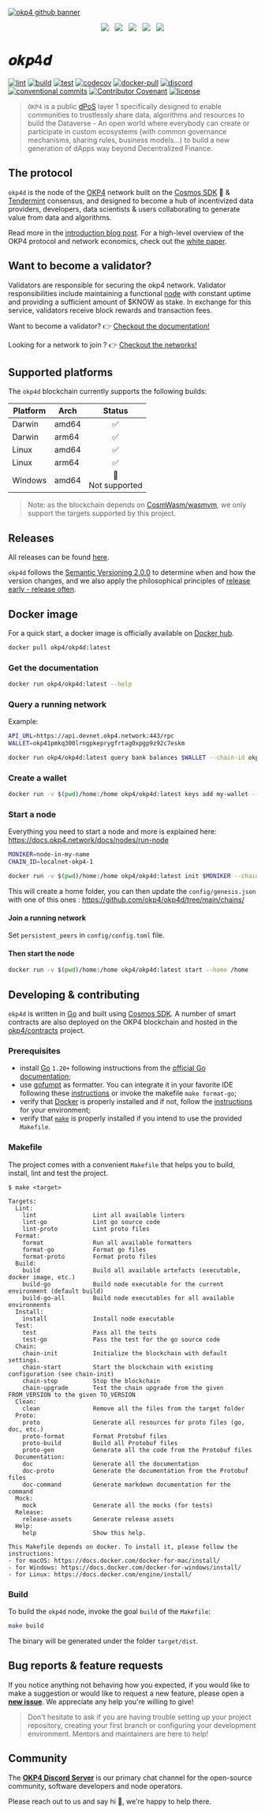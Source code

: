 [![okp4 github banner](https://raw.githubusercontent.com/okp4/.github/main/profile/static/okp4-banner-v2.webp)](https://okp4.network)

<p align="center">
  <a href="https://discord.gg/okp4"><img src="https://img.shields.io/badge/Discord-7289DA?style=for-the-badge&logo=discord&logoColor=white" /></a> &nbsp;
  <a href="https://www.linkedin.com/company/okp4-open-knowledge-protocol-for"><img src="https://img.shields.io/badge/LinkedIn-0077B5?style=for-the-badge&logo=linkedin&logoColor=white" /></a> &nbsp;
  <a href="https://twitter.com/OKP4_Protocol"><img src="https://img.shields.io/badge/Twitter-1DA1F2?style=for-the-badge&logo=twitter&logoColor=white" /></a> &nbsp;
  <a href="https://medium.com/okp4"><img src="https://img.shields.io/badge/Medium-12100E?style=for-the-badge&logo=medium&logoColor=white" /></a> &nbsp;
  <a href="https://www.youtube.com/channel/UCiOfcTaUyv2Szv4OQIepIvg"><img src="https://img.shields.io/badge/YouTube-FF0000?style=for-the-badge&logo=youtube&logoColor=white" /></a>
</p>

# 𝒐𝒌𝒑4𝒅

[![lint](https://img.shields.io/github/actions/workflow/status/okp4/okp4d/lint.yml?label=lint&style=for-the-badge&logo=github)](https://github.com/okp4/okp4d/actions/workflows/lint.yml)
[![build](https://img.shields.io/github/actions/workflow/status/okp4/okp4d/build.yml?label=build&style=for-the-badge&logo=github)](https://github.com/okp4/okp4d/actions/workflows/build.yml)
[![test](https://img.shields.io/github/actions/workflow/status/okp4/okp4d/test.yml?label=test&style=for-the-badge&logo=github)](https://github.com/okp4/okp4d/actions/workflows/test.yml)
[![codecov](https://img.shields.io/codecov/c/github/okp4/okp4d?style=for-the-badge&token=O3FJO5QDCA&logo=codecov)](https://codecov.io/gh/okp4/okp4d)
[![docker-pull](https://img.shields.io/docker/pulls/okp4/okp4d?label=downloads&style=for-the-badge&logo=docker)](https://hub.docker.com/r/okp4/okp4d)
[![discord](https://img.shields.io/discord/946759919678406696.svg?label=discord&logo=discord&logoColor=white&style=for-the-badge)](https://discord.gg/okp4)
[![conventional commits](https://img.shields.io/badge/Conventional%20Commits-1.0.0-yellow.svg?style=for-the-badge&logo=conventionalcommits)](https://conventionalcommits.org)
[![Contributor Covenant](https://img.shields.io/badge/Contributor%20Covenant-2.1-4baaaa.svg?style=for-the-badge)](https://github.com/okp4/.github/blob/main/CODE_OF_CONDUCT.md)
[![license](https://img.shields.io/github/license/okp4/okp4d.svg?label=License&style=for-the-badge)](https://opensource.org/licenses/Apache-2.0)

> `OKP4` is a public [dPoS](https://en.bitcoinwiki.org/wiki/DPoS) layer 1 specifically designed to enable communities to trustlessly share data, algorithms and resources to build the Dataverse - An open world where everybody can create or participate in custom ecosystems (with common governance mechanisms, sharing rules, business models...) to build a new generation of dApps way beyond Decentralized Finance.

## The protocol

`okp4d` is the node of the [OKP4](https://okp4.network) network built on the [Cosmos SDK] 💫 & [Tendermint] consensus, and designed to become a hub of incentivized data providers, developers, data scientists & users collaborating to generate value from data and algorithms.

Read more in the [introduction blog post](https://blog.okp4.network/what-is-okp4-b6bb058ae221). For a high-level overview of the OKP4 protocol and network economics, check out the [white paper](https://docs.okp4.network/docs/whitepaper/abstract).

## Want to become a validator?

Validators are responsible for securing the okp4 network. Validator responsibilities include maintaining a functional [node](https://docs.okp4.network/docs/nodes/run-node) with constant uptime and providing a sufficient amount of $KNOW as stake. In exchange for this service, validators receive block rewards and transaction fees.

Want to become a validator? 👉 [Checkout the documentation!](https://docs.okp4.network/docs/nodes/introduction)

Looking for a network to join ? 👉 [Checkout the networks!](https://github.com/okp4/networks)

## Supported platforms

The `okp4d` blockchain currently supports the following builds:

| **Platform** | **Arch** |       **Status**       |
|--------------|----------|:----------------------:|
| Darwin       | amd64    |           ✅            |
| Darwin       | arm64    |           ✅            |
| Linux        | amd64    |           ✅            |
| Linux        | arm64    |           ✅            |
| Windows      | amd64    | ️🚫<br/> Not supported |

> Note: as the blockchain depends on [CosmWasm/wasmvm](https://github.com/CosmWasm/wasmvm), we only support the targets
> supported by this project.

## Releases

All releases can be found [here](https://github.com/okp4/okp4d/releases).

`okp4d` follows the [Semantic Versioning 2.0.0](https://semver.org/) to determine when and how the version changes, and
we also apply the philosophical principles of [release early - release often](https://en.wikipedia.org/wiki/Release_early,_release_often).

## Docker image

For a quick start, a docker image is officially available on [Docker hub](https://hub.docker.com/r/okp4/okp4d).

```bash
docker pull okp4/okp4d:latest
```

### Get the documentation

```bash
docker run okp4/okp4d:latest --help
```

### Query a running network

Example:

```bash
API_URL=https://api.devnet.okp4.network:443/rpc
WALLET=okp41pmkq300lrngpkeprygfrtag0xpgp9z92c7eskm

docker run okp4/okp4d:latest query bank balances $WALLET --chain-id okp4-devnet-1 --node $API_URL
 ```

### Create a wallet

```bash
docker run -v $(pwd)/home:/home okp4/okp4d:latest keys add my-wallet --keyring-backend test --home /home 
```

### Start a node

Everything you need to start a node and more is explained here: <https://docs.okp4.network/docs/nodes/run-node>

```bash
MONIKER=node-in-my-name
CHAIN_ID=localnet-okp4-1

docker run -v $(pwd)/home:/home okp4/okp4d:latest init $MONIKER --chain-id $CHAIN_ID --home /home 
```

This will create a home folder, you can then update the `config/genesis.json` with one of this ones : <https://github.com/okp4/okp4d/tree/main/chains/>

#### Join a running network

Set `persistent_peers` in `config/config.toml` file.

#### Then start the node

```bash
docker run -v $(pwd)/home:/home okp4/okp4d:latest start --home /home
```

## Developing & contributing

`okp4d` is written in [Go] and built using [Cosmos SDK]. A number of smart contracts are also deployed on the
OKP4 blockchain and hosted in the [okp4/contracts](https://github.com/okp4/contracts) project.

### Prerequisites

- install [Go] `1.20+` following instructions from the [official Go documentation](https://golang.org/doc/install);
- use [gofumpt](https://github.com/mvdan/gofumpt) as formatter. You can integrate it in your favorite IDE following these [instructions](https://github.com/mvdan/gofumpt#installation) or invoke the makefile `make format-go`;
- verify that [Docker] is properly installed and if not, follow the [instructions](https://docs.docker.com) for your environment;
- verify that [`make`](https://fr.wikipedia.org/wiki/Make) is properly installed if you intend to use the provided `Makefile`.

### Makefile

The project comes with a convenient `Makefile` that helps you to build, install, lint and test the project.

```text
$ make <target>

Targets:
  Lint:
    lint                Lint all available linters
    lint-go             Lint go source code
    lint-proto          Lint proto files
  Format:
    format              Run all available formatters
    format-go           Format go files
    format-proto        Format proto files
  Build:
    build               Build all available artefacts (executable, docker image, etc.)
    build-go            Build node executable for the current environment (default build)
    build-go-all        Build node executables for all available environments
  Install:
    install             Install node executable
  Test:
    test                Pass all the tests
    test-go             Pass the test for the go source code
  Chain:
    chain-init          Initialize the blockchain with default settings.
    chain-start         Start the blockchain with existing configuration (see chain-init)
    chain-stop          Stop the blockchain
    chain-upgrade       Test the chain upgrade from the given FROM_VERSION to the given TO_VERSION
  Clean:
    clean               Remove all the files from the target folder
  Proto:
    proto               Generate all resources for proto files (go, doc, etc.)
    proto-format        Format Protobuf files
    proto-build         Build all Protobuf files
    proto-gen           Generate all the code from the Protobuf files
  Documentation:
    doc                 Generate all the documentation
    doc-proto           Generate the documentation from the Protobuf files
    doc-command         Generate markdown documentation for the command
  Mock:
    mock                Generate all the mocks (for tests)
  Release:
    release-assets      Generate release assets
  Help:
    help                Show this help.

This Makefile depends on docker. To install it, please follow the instructions:
- for macOS: https://docs.docker.com/docker-for-mac/install/
- for Windows: https://docs.docker.com/docker-for-windows/install/
- for Linux: https://docs.docker.com/engine/install/
```

### Build

To build the `okp4d` node, invoke the goal `build` of the `Makefile`:

```sh
make build
```

The binary will be generated under the folder `target/dist`.

## Bug reports & feature requests

If you notice anything not behaving how you expected, if you would like to make a suggestion or would like
to request a new feature, please open a [**new issue**](https://github.com/okp4/okp4d/issues/new/choose). We appreciate any help
you're willing to give!

> Don't hesitate to ask if you are having trouble setting up your project repository, creating your first branch or
> configuring your development environment. Mentors and maintainers are here to help!

## Community

The [**OKP4 Discord Server**](https://discord.gg/okp4) is our primary chat channel for the open-source community,
software developers and node operators.

Please reach out to us and say hi 👋, we're happy to help there.

[Cosmos SDK]: https://v1.cosmos.network/sdk
[Docker]: https://www.docker.com/
[Go]: https://go.dev
[Tendermint]: https://tendermint.com/
